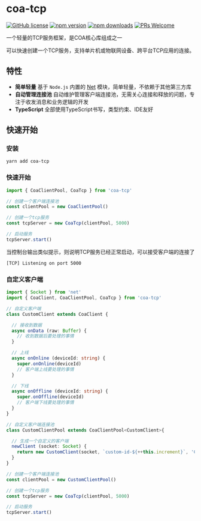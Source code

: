 # coa-tcp

[![GitHub license](https://img.shields.io/badge/license-MIT-green.svg?style=flat-square)](LICENSE)
[![npm version](https://img.shields.io/npm/v/coa-tcp.svg?style=flat-square)](https://www.npmjs.org/package/coa-tcp)
[![npm downloads](https://img.shields.io/npm/dm/coa-tcp.svg?style=flat-square)](http://npm-stat.com/charts.html?package=coa-tcp)
[![PRs Welcome](https://img.shields.io/badge/PRs-welcome-brightgreen.svg?style=flat-square)](https://github.com/coajs/coa-tcp/pulls)

一个轻量的TCP服务框架，是COA核心库组成之一

可以快速创建一个TCP服务，支持单片机或物联网设备、跨平台TCP应用的连接。

## 特性

- **简单轻量** 基于 `Node.js` 内置的 [Net](https://nodejs.org/api/net.html) 模块，简单轻量，不依赖于其他第三方库
- **自动管理连接池** 自动维护管理客户端连接池，无需关心连接和释放的问题，专注于收发消息和业务逻辑的开发
- **TypeScript** 全部使用TypeScript书写，类型约束、IDE友好

## 快速开始

### 安装

```shell
yarn add coa-tcp
```

### 快速开始

```typescript
import { CoaClientPool, CoaTcp } from 'coa-tcp'

// 创建一个客户端连接池
const clientPool = new CoaClientPool()

// 创建一个tcp服务
const tcpServer = new CoaTcp(clientPool, 5000)

// 启动服务
tcpServer.start()
```

当控制台输出类似提示，则说明TCP服务已经正常启动，可以接受客户端的连接了

```shell
[TCP] Listening on port 5000
```

### 自定义客户端

```typescript
import { Socket } from 'net'
import { CoaClient, CoaClientPool, CoaTcp } from 'coa-tcp'

// 自定义客户端
class CustomClient extends CoaClient {

  // 接收到数据
  async onData (raw: Buffer) {
    // 收到数据后要处理的事情
  }

  // 上线
  async onOnline (deviceId: string) {
    super.onOnline(deviceId)
    // 客户端上线要处理的事情
  }

  // 下线
  async onOffline (deviceId: string) {
    super.onOffline(deviceId)
    // 客户端下线要处理的事情
  }
}

// 自定义客户端连接池
class CustomClientPool extends CoaClientPool<CustomClient>{

  // 生成一个自定义的客户端
  newClient (socket: Socket) {
    return new CustomClient(socket, `custom-id-${++this.increment}`, 'CustomClient')
  }
}

// 创建一个客户端连接池
const clientPool = new CustomClientPool()

// 创建一个tcp服务
const tcpServer = new CoaTcp(clientPool, 5000)

// 启动服务
tcpServer.start()
```